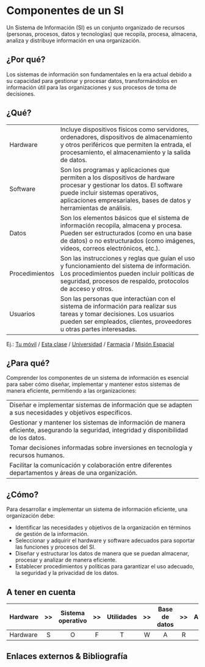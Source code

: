 # Componentes de un SI

Un Sistema de Información (SI) es un conjunto organizado de recursos (personas, procesos, datos y tecnologías) que recopila, procesa, almacena, analiza y distribuye información en una organización. 

## ¿Por qué?

Los sistemas de información son fundamentales en la era actual debido a su capacidad para gestionar y procesar datos, transformándolos en información útil para las organizaciones y sus procesos de toma de decisiones.

## ¿Qué?

|||
-|-
Hardware|Incluye dispositivos físicos como servidores, ordenadores, dispositivos de almacenamiento y otros periféricos que permiten la entrada, el procesamiento, el almacenamiento y la salida de datos.
Software|Son los programas y aplicaciones que permiten a los dispositivos de hardware procesar y gestionar los datos. El software puede incluir sistemas operativos, aplicaciones empresariales, bases de datos y herramientas de análisis.
Datos|Son los elementos básicos que el sistema de información recopila, almacena y procesa. Pueden ser estructurados (como en una base de datos) o no estructurados (como imágenes, vídeos, correos electrónicos, etc.).
Procedimientos|Son las instrucciones y reglas que guían el uso y funcionamiento del sistema de información. Los procedimientos pueden incluir políticas de seguridad, procesos de respaldo, protocolos de acceso y otros.
Usuarios|Son las personas que interactúan con el sistema de información para realizar sus tareas y tomar decisiones. Los usuarios pueden ser empleados, clientes, proveedores u otras partes interesadas.

Ej.: [Tu móvil](t02-03-00-s04-tuMovil.md) / [Esta clase](t02-03-00-s03-unaClase.md) / [Universidad](t02-03-00-s00-laUniversidad.md) / [Farmacia](t02-03-00-s01-unaFarmacia.md) / [Misión Espacial](t02-03-00-s02-misionEspacial.md)

## ¿Para qué?

Comprender los componentes de un sistema de información es esencial para saber cómo diseñar, implementar y mantener estos sistemas de manera eficiente, permitiendo a las organizaciones:

||
-|
|Diseñar e implementar sistemas de información que se adapten a sus necesidades y objetivos específicos.
|Gestionar y mantener los sistemas de información de manera eficiente, asegurando la seguridad, integridad y disponibilidad de los datos.
|Tomar decisiones informadas sobre inversiones en tecnología y recursos humanos.
|Facilitar la comunicación y colaboración entre diferentes departamentos y áreas de una organización.

## ¿Cómo?

Para desarrollar e implementar un sistema de información eficiente, una organización debe:

* Identificar las necesidades y objetivos de la organización en términos de gestión de la información.
* Seleccionar y adquirir el hardware y software adecuados para soportar las funciones y procesos del SI.
* Diseñar y estructurar los datos de manera que se puedan almacenar, procesar y analizar de manera eficiente.
* Establecer procedimientos y políticas para garantizar el uso adecuado, la seguridad y la privacidad de los datos.

## A tener en cuenta

|Hardware|>>|Sistema operativo|>>|Utilidades|>>|Base de datos|>>|Aplicaciones|>>| Usuarios
-|:-:|:-:|:-:|:-:|:-:|:-:|:-:|:-:|:-:|:-:|
Hardware|S|O|F|T|W|A|R|E||Humanos

## Enlaces externos & Bibliografía


